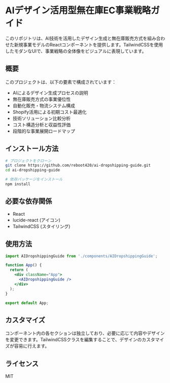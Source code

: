 # AIデザイン活用型無在庫EC事業戦略ガイド

このリポジトリは、AI技術を活用したデザイン生成と無在庫販売方式を組み合わせた新規事業モデルのReactコンポーネントを提供します。TailwindCSSを使用したモダンなUIで、事業戦略の全体像をビジュアルに表現しています。

## 概要

このプロジェクトは、以下の要素で構成されています：

- AIによるデザイン生成プロセスの説明
- 無在庫販売方式の事業優位性
- 自動化販売・物流システム構成
- Shopify活用による初期コスト最適化
- 技術ソリューション比較分析
- コスト構造分析と収益性評価
- 段階的な事業展開ロードマップ

## インストール方法

```bash
# プロジェクトをクローン
git clone https://github.com/reboot420/ai-dropshipping-guide.git
cd ai-dropshipping-guide

# 依存パッケージをインストール
npm install
```

## 必要な依存関係

- React
- lucide-react (アイコン)
- TailwindCSS (スタイリング)

## 使用方法

```jsx
import AIDropshippingGuide from './components/AIDropshippingGuide';

function App() {
  return (
    <div className="App">
      <AIDropshippingGuide />
    </div>
  );
}

export default App;
```

## カスタマイズ

コンポーネント内の各セクションは独立しており、必要に応じて内容やデザインを変更できます。TailwindCSSクラスを編集することで、デザインのカスタマイズが容易に行えます。

## ライセンス

MIT
